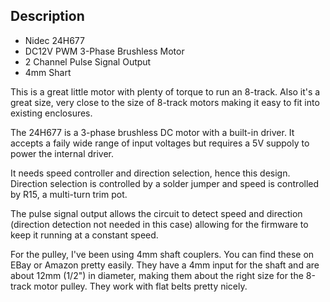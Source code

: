 ## Description

* Nidec 24H677
* DC12V PWM 3-Phase Brushless Motor 
* 2 Channel Pulse Signal Output
* 4mm Shart

This is a great little motor with plenty of torque to run an 8-track. Also it's a great size, very close to the size of 8-track motors making it easy to fit into existing enclosures.

The 24H677 is a 3-phase brushless DC motor with a built-in driver. It accepts a faily wide range of input voltages but requires a 5V suppoly to power the internal driver.

It needs speed controller and direction selection, hence this design. Direction selection is controlled by a solder jumper and speed is controlled by R15, a multi-turn trim pot.

The pulse signal output allows the circuit to detect speed and direction (direction detection not needed in this case) allowing for the firmware to keep it running at a constant speed.

For the pulley, I've been using 4mm shaft couplers. You can find these on EBay or Amazon pretty easily. They have a 4mm input for the shaft and are about 12mm (1/2") in diameter, making them about the right size for the 8-track motor pulley. They work with flat belts pretty nicely.